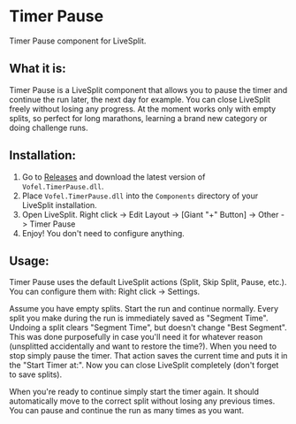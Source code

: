 # Timer Pause
Timer Pause component for LiveSplit.

## What it is:

Timer Pause is a LiveSplit component that allows you to pause the timer and continue the run later, the next day for example. You can close LiveSplit freely without losing any progress. At the moment works only with empty splits, so perfect for long marathons, learning a brand new category or doing challenge runs.

## Installation:

1. Go to [Releases](https://github.com/ROFLailXGOD/TimerPause/releases) and download the latest version of `Vofel.TimerPause.dll`.
2. Place `Vofel.TimerPause.dll` into the `Components` directory of your LiveSplit installation.
3. Open LiveSplit. Right click -> Edit Layout -> [Giant "+" Button] -> Other -> Timer Pause
4. Enjoy! You don't need to configure anything.

## Usage:

Timer Pause uses the default LiveSplit actions (Split, Skip Split, Pause, etc.). You can configure them with: Right click -> Settings. 

Assume you have empty splits. Start the run and continue normally. Every split you make during the run is immediately saved as "Segment Time". Undoing a split clears "Segment Time", but doesn't change "Best Segment". This was done purposefully in case you'll need it for whatever reason (unsplitted accidentally and want to restore the time?). When you need to stop simply pause the timer. That action saves the current time and puts it in the "Start Timer at:". Now you can close LiveSplit completely (don't forget to save splits).

When you're ready to continue simply start the timer again. It should automatically move to the correct split without losing any previous times. You can pause and continue the run as many times as you want.
